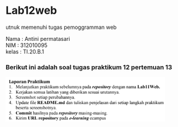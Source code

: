 # Lab12web
utnuk memenuhi tugas pemoggramman web

Nama     : Antini permatasari<br>
NIM      : 312010095<br>
kelas    : TI.20.B.1<br>

### Berikut ini adalah soal tugas praktikum 12 pertemuan 13<br>
![Gambar](Gambar/Gambar1.png)<br>